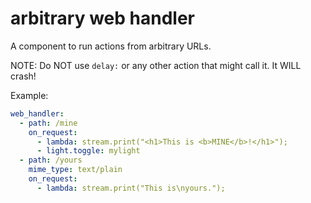 # arbitrary web handler

A component to run actions from arbitrary URLs.

NOTE:
Do NOT use `delay:` or any other action that might call it.  It WILL crash!

Example:
```yaml
web_handler:
  - path: /mine
    on_request:
      - lambda: stream.print("<h1>This is <b>MINE</b>!</h1>");
      - light.toggle: mylight
  - path: /yours
    mime_type: text/plain
    on_request:
      - lambda: stream.print("This is\nyours.");
```
